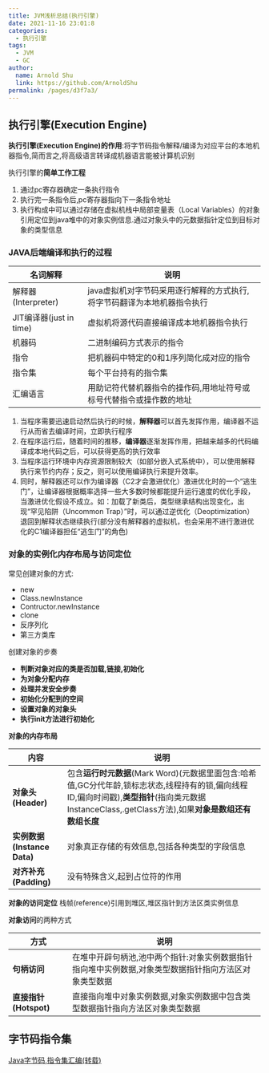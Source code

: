 ```yaml
---
title: JVM浅析总结(执行引擎)
date: 2021-11-16 23:01:8
categories: 
  - 执行引擎
tags: 
  - JVM
  - GC
author: 
  name: Arnold Shu
  link: https://github.com/ArnoldShu
permalink: /pages/d3f7a3/
---
```


## 执行引擎(Execution Engine)

**执行引擎(Execution Engine)的作用**:将字节码指令解释/编译为对应平台的本地机器指令,简而言之,将高级语言转译成机器语言能被计算机识别

执行引擎的**简单工作工程**

  1. 通过pc寄存器确定一条执行指令
  2. 执行完一条指令后,pc寄存器指向下一条指令地址
  3. 执行构成中可以通过存储在虚拟机栈中局部变量表（Local Variables）的对象引用定位到java堆中的对象实例信息.通过对象头中的元数据指针定位到目标对象的类型信息

### JAVA后端编译和执行的过程

| 名词解释                | 说明                                                         |
| ----------------------- | ------------------------------------------------------------ |
| 解释器(Interpreter)     | java虚拟机对字节码采用逐行解释的方式执行,将字节码翻译为本地机器指令执行 |
| JIT编译器(just in time) | 虚拟机将源代码直接编译成本地机器指令执行                     |
| 机器码                  | 二进制编码方式表示的指令                                     |
| 指令                    | 把机器码中特定的0和1序列简化成对应的指令                     |
| 指令集                  | 每个平台持有的指令集                                         |
| 汇编语言                | 用助记符代替机器指令的操作码,用地址符号或标号代替指令或操作数的地址 |

  1. 当程序需要迅速启动然后执行的时候，**解释器**可以首先发挥作用，编译器不运行从而省去编译时间，立即执行程序
  2. 在程序运行后，随着时间的推移，**编译器**逐渐发挥作用，把越来越多的代码编译成本地代码之后，可以获得更高的执行效率
  3. 当程序运行环境中内存资源限制较大（如部分嵌入式系统中），可以使用解释执行来节约内存；反之，则可以使用编译执行来提升效率。
  4. 同时，解释器还可以作为编译器（C2才会激进优化）激进优化时的一个“逃生门”，让编译器根据概率选择一些大多数时候都能提升运行速度的优化手段，当激进优化假设不成立。如：加载了新类后，类型继承结构出现变化，出现“罕见陷阱（Uncommon Trap）”时，可以通过逆优化（Deoptimization）退回到解释状态继续执行(部分没有解释器的虚拟机，也会采用不进行激进优化的C1编译器担任“逃生门”的角色)

### 对象的实例化内存布局与访问定位

常见创建对象的方式:

 - new 
 - Class.newInstance
 - Contructor.newInstance
 - clone
 - 反序列化
 - 第三方类库

 创建对象的步奏

 - **判断对象对应的类是否加载,链接,初始化**
 - **为对象分配内存**
 - **处理并发安全步奏**
 - **初始化分配到的空间**
 - **设置对象的对象头**
 - **执行init方法进行初始化**

**对象的内存布局**

| 内容                        | 说明                                                         |
| --------------------------- | ------------------------------------------------------------ |
| **对象头(Header)**          | 包含**运行时元数据**(Mark Word)(元数据里面包含:哈希值,GC分代年龄,锁标志状态,线程持有的锁,偏向线程ID,偏向时间戳),**类型指针**(指向类元数据InstanceClass,.getClass方法),如果**对象是数组还有数组长度** |
| **实例数据(Instance Data)** | 对象真正存储的有效信息,包括各种类型的字段信息                |
| **对齐补充(Padding)**       | 没有特殊含义,起到占位符的作用                                |

**对象的访问定位**
栈帧(reference)引用到堆区,堆区指针到方法区类实例信息

**对象访问**的两种方式

| 方式                  | 说明                                                         |
| --------------------- | ------------------------------------------------------------ |
| **句柄访问**          | 在堆中开辟句柄池,池中两个指针:对象实例数据指针指向堆中实例数据,对象类型数据指针指向方法区对象类型数据 |
| **直接指针(Hotspot)** | 直接指向堆中对象实例数据,对象实例数据中包含类型数据指针指向方法区对象类型数据 |

## 字节码指令集

[Java字节码,指令集汇编(转载)](https://blog.csdn.net/github_35983163/article/details/52945845)
